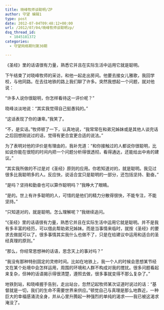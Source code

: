 ```yaml
---
title: 晓峰牧师谈聪明/ZP
author: 守望 编辑1
type: post
date: 2012-07-04T09:48:12+00:00
url: /2012/07/04/晓峰牧师谈聪明zp/
dsq_thread_id:
  - 1845181372
categories:
  - 守望网络期刊第30期

---
```

《圣经》里的话语很有力量，熟悉它并且在实际生活中运用它就是聪明。<!--more-->

<div class="indent-2">
  <p>
    下午结束了对晓峰牧师的采访，和他一起走出房间。他要去接女儿雅歌，我回学校，与他同路。在去往地铁的路上我们聊了许多。突然我想起一个问题，就对他说：
  </p>
  
  <p>
    “许多人说你很聪明，你怎样看待这一评价呢？”
  </p>
  
  <p>
    晓峰淡淡地说：“其实我觉得自己挺愚钝的。”
  </p>
  
  <p>
    “这话表现了你的谦卑。”我笑了。
  </p>
  
  <p>
    “不，是实话。”牧师顿了一下，认真地说，“我常常在和弟兄姊妹或是其他人谈完话之后回想刚说过的话，觉得有更合宜更合适的说法。”
  </p>
  
  <p>
    为了表明对他的评价是有理由的，我补充道：“和你接触过的人都说你很聪明，比如说你能在很短的时间内把一个问题分析得很透彻，看得通达，还能给出中肯的建议。”
  </p>
  
  <p>
    “其实我所做的不过是对《圣经》原则的应用。你若知道对的，就是聪明。我见过很多比我聪明多的人。反应快，说话合宜只是聪明的一部分，还包括坚持、勤奋。”
  </p>
  
  <p>
    “是吗？坚持和勤奋也可以算作聪明吗？”我睁大了眼睛。
  </p>
  
  <p>
    “是的。世上有许多聪明的人，可惜的是他们的精力分散得很快，不能专注，不能坚持。”
  </p>
  
  <p>
    “只知道对的，就是聪明。怎么理解呢？”我继续追问。
  </p>
  
  <p>
    “《圣经》里的话语很有力量，熟悉它并且在实际生活中运用它就是聪明。并不是我有多丰富的经历，可以借此帮助弟兄姊妹。而是当事情来临时，就按《圣经》的要求去做就可以了。很多事情其实我什么也做不了，只是在给建议中运用和适合的圣经真理的原则。”
  </p>
  
  <p>
    “那么，你经常思想神的话语，思念天上的事对吗？”
  </p>
  
  <p>
    “我没有那种特别固定的灵修时间。比如在地铁上，我一个人的时候会思想某节经文在某个处境中会怎样运用，周围的环境和人群不构成对我的搅扰。很多问题看起来复杂，但神的话语揭示得很清楚，遵照去做，很多事就变得不那么复杂了。”
  </p>
  
  <p>
    地铁到站，和晓峰握手告别，走出站台，忽然记起牧师某次证道时说过的话：“基督就是一切，我们的生命不需要世界来供应。”顿觉自己与真理是那么地靠近，一种巨大的幸福感涌流全身，并从心里升腾起一种强烈的单纯的渴求——我已被这渴求淹没了。
  </p>
</div>